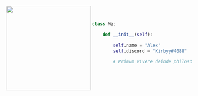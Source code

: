 <img align="left" src="https://media.tenor.com/IaHWusTft-sAAAAC/hasbulla.gif" width="230" /> 

```python


class Me:

    def __init__(self):
    
        self.name = "Alex"
        self.discord = "Kirbyy#4088"
        
        # Primum vivere deinde philosophari.

```
